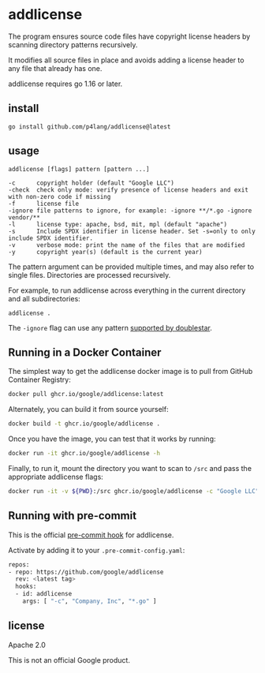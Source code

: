 # addlicense

The program ensures source code files have copyright license headers
by scanning directory patterns recursively.

It modifies all source files in place and avoids adding a license header
to any file that already has one.

addlicense requires go 1.16 or later.

## install

    go install github.com/p4lang/addlicense@latest

## usage

    addlicense [flags] pattern [pattern ...]

    -c      copyright holder (default "Google LLC")
    -check  check only mode: verify presence of license headers and exit with non-zero code if missing
    -f      license file
    -ignore file patterns to ignore, for example: -ignore **/*.go -ignore vendor/**
    -l      license type: apache, bsd, mit, mpl (default "apache")
    -s      Include SPDX identifier in license header. Set -s=only to only include SPDX identifier.
    -v      verbose mode: print the name of the files that are modified
    -y      copyright year(s) (default is the current year)

The pattern argument can be provided multiple times, and may also refer
to single files.  Directories are processed recursively.

For example, to run addlicense across everything in the current directory and
all subdirectories:

    addlicense .

The `-ignore` flag can use any pattern [supported by
doublestar](https://github.com/bmatcuk/doublestar#patterns).

## Running in a Docker Container

The simplest way to get the addlicense docker image is to pull from GitHub
Container Registry:

```bash
docker pull ghcr.io/google/addlicense:latest
```

Alternately, you can build it from source yourself:

```bash
docker build -t ghcr.io/google/addlicense .
```

Once you have the image, you can test that it works by running:

```bash
docker run -it ghcr.io/google/addlicense -h
```

Finally, to run it, mount the directory you want to scan to `/src` and pass the
appropriate addlicense flags:

```bash
docker run -it -v ${PWD}:/src ghcr.io/google/addlicense -c "Google LLC" *.go
```

## Running with pre-commit

This is the official [pre-commit hook](https://pre-commit.com/) for addlicense.

Activate by adding it to your `.pre-commit-config.yaml`:

```bash
repos:
- repo: https://github.com/google/addlicense
  rev: <latest tag>
  hooks:
  - id: addlicense
    args: [ "-c", "Company, Inc", "*.go" ]
```

## license

Apache 2.0

This is not an official Google product.
